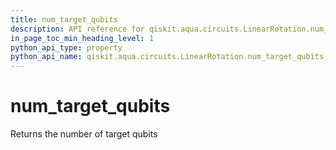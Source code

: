 ```yaml
---
title: num_target_qubits
description: API reference for qiskit.aqua.circuits.LinearRotation.num_target_qubits
in_page_toc_min_heading_level: 1
python_api_type: property
python_api_name: qiskit.aqua.circuits.LinearRotation.num_target_qubits
---
```


# num\_target\_qubits

Returns the number of target qubits

